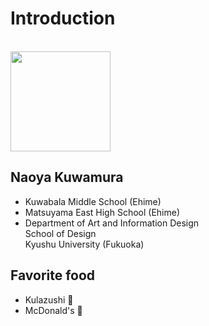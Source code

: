 # Introduction
<br>
<img src="kuwa_graduate_icon.png" width="160">

## Naoya Kuwamura

- Kuwabala Middle School (Ehime)
- Matsuyama East High School (Ehime)  
- Department of Art and Information Design  
School of Design  
Kyushu University (Fukuoka)

## Favorite food

- Kulazushi :sushi:
- McDonald's :hamburger: